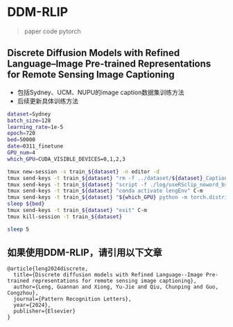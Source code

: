# DDM-RLIP
> paper code pytorch
## Discrete Diffusion Models with Refined Language–Image Pre-trained Representations for Remote Sensing Image Captioning

- 包括Sydney、UCM、NUPU的image caption数据集训练方法
- 后续更新具体训练方法

```bash
dataset=Sydney
batch_size=128
learning_rate=1e-5
epoch=720
bed=50000
date=0311_finetune
GPU_num=4
which_GPU=CUDA_VISIBLE_DEVICES=0,1,2,3

tmux new-session -s train_${dataset} -n editor -d
tmux send-keys -t train_${dataset} "rm -f ../dataset/${dataset}_Caption/train_image_raw_captions_tokens.pkl" C-m
tmux send-keys -t train_${dataset} "script -f ./log/useRSclip_noword_bs${batch_size}_lr${learning_rate}_epoch${epoch}_data${date}.log" C-m
tmux send-keys -t train_${dataset} "conda activate lengEnv" C-m
tmux send-keys -t train_${dataset} "${which_GPU} python -m torch.distributed.launch --nproc_per_node ${GPU_num} train_${dataset}_useRSclip_noWordMap.py --bs=${batch_size} --lr=${learning_rate} --tag=useRSclip_noword_bs${batch_size}_lr${learning_rate}_epoch${epoch}_data${date} --epochs=${epoch}" C-m
sleep ${bed}
tmux send-keys -t train_${dataset} "exit" C-m
tmux kill-session -t train_${dataset}

sleep 5
```
## 如果使用DDM-RLIP，请引用以下文章
```
@article{leng2024discrete,
  title={Discrete diffusion models with Refined Language--Image Pre-trained representations for remote sensing image captioning},
  author={Leng, Guannan and Xiong, Yu-Jie and Qiu, Chunping and Guo, Congzhou},
  journal={Pattern Recognition Letters},
  year={2024},
  publisher={Elsevier}
}
```
